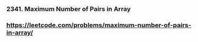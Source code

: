 ### 2341. Maximum Number of Pairs in Array
### https://leetcode.com/problems/maximum-number-of-pairs-in-array/
